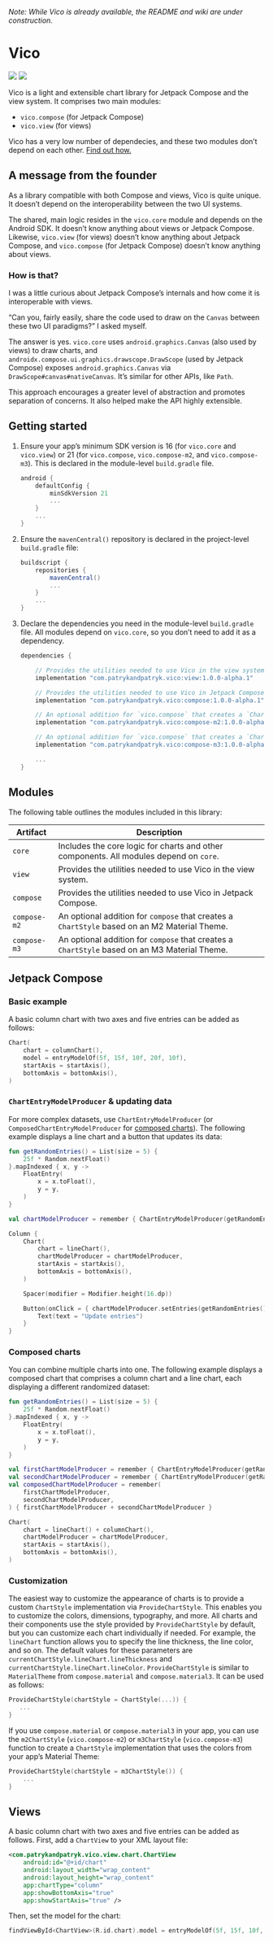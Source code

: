 _Note: While Vico is already available, the README and wiki are under construction._

# Vico

![](https://img.shields.io/maven-central/v/com.patrykandpatryk.vico/core)
![](https://img.shields.io/github/workflow/status/patrykandpatryk/vico/Build%20debug%20APK)

Vico is a light and extensible chart library for Jetpack Compose and the view system. It comprises two main modules:

-   `vico.compose` (for Jetpack Compose)
-   `vico.view` (for views)

Vico has a very low number of dependecies, and these two modules don’t depend on each other. [Find out how.](#how-is-that)

## A message from the founder

As a library compatible with both Compose and views, Vico is quite unique. It doesn’t depend on the interoperability between the two UI systems.

The shared, main logic resides in the `vico.core` module and depends on the Android SDK. It doesn’t know anything about views or Jetpack Compose. Likewise, `vico.view` (for views) doesn’t know anything about Jetpack Compose, and `vico.compose` (for Jetpack Compose) doesn’t know anything about views.

### How is that?

I was a little curious about Jetpack Compose’s internals and how come it is interoperable with views.

“Can you, fairly easily, share the code used to draw on the `Canvas` between these two UI paradigms?” I asked myself.

The answer is yes. `vico.core` uses `android.graphics.Canvas` (also used by views) to draw charts, and `androidx.compose.ui.graphics.drawscope.DrawScope` (used by Jetpack Compose) exposes `android.graphics.Canvas` via `DrawScope#canvas#nativeCanvas`. It’s similar for other APIs, like `Path`.

This approach encourages a greater level of abstraction and promotes separation of concerns. It also helped make the API highly extensible.

## Getting started

1. Ensure your app’s minimum SDK version is 16 (for `vico.core` and `vico.view`) or 21 (for `vico.compose`, `vico.compose-m2`, and `vico.compose-m3`). This is declared in the module-level `build.gradle` file.

    ```groovy
    android {
        defaultConfig {
            minSdkVersion 21
            ...
        }
        ...
    }
    ```

1. Ensure the `mavenCentral()` repository is declared in the project-level `build.gradle` file:

    ```groovy
    buildscript {
        repositories {
            mavenCentral()
            ...
        }
        ...
    }
    ```

1. Declare the dependencies you need in the module-level `build.gradle` file. All modules depend on `vico.core`, so you don’t need to add it as a dependency.

    ```groovy
    dependencies {

        // Provides the utilities needed to use Vico in the view system.
        implementation "com.patrykandpatryk.vico:view:1.0.0-alpha.1"

        // Provides the utilities needed to use Vico in Jetpack Compose.
        implementation "com.patrykandpatryk.vico:compose:1.0.0-alpha.1"

        // An optional addition for `vico.compose` that creates a `ChartStyle` based on an M2 Material Theme.
        implementation "com.patrykandpatryk.vico:compose-m2:1.0.0-alpha.1"

        // An optional addition for `vico.compose` that creates a `ChartStyle` based on an M3 Material Theme.
        implementation "com.patrykandpatryk.vico:compose-m3:1.0.0-alpha.1"

        ...
    }
    ```

## Modules

The following table outlines the modules included in this library:

| Artifact     | Description                                                                                   |
| ------------ | --------------------------------------------------------------------------------------------- |
| `core`       | Includes the core logic for charts and other components. All modules depend on `core`.        |
| `view`       | Provides the utilities needed to use Vico in the view system.                                 |
| `compose`    | Provides the utilities needed to use Vico in Jetpack Compose.                                 |
| `compose-m2` | An optional addition for `compose` that creates a `ChartStyle` based on an M2 Material Theme. |
| `compose-m3` | An optional addition for `compose` that creates a `ChartStyle` based on an M3 Material Theme. |

## Jetpack Compose

### Basic example

A basic column chart with two axes and five entries can be added as follows:

```kt
Chart(
    chart = columnChart(),
    model = entryModelOf(5f, 15f, 10f, 20f, 10f),
    startAxis = startAxis(),
    bottomAxis = bottomAxis(),
)
```

### `ChartEntryModelProducer` & updating data

For more complex datasets, use `ChartEntryModelProducer` (or `ComposedChartEntryModelProducer` for
[composed charts](#composed-charts)). The following example displays a line chart and a button that updates its data:

```kt
fun getRandomEntries() = List(size = 5) {
    25f * Random.nextFloat()
}.mapIndexed { x, y ->
    FloatEntry(
        x = x.toFloat(),
        y = y,
    )
}

val chartModelProducer = remember { ChartEntryModelProducer(getRandomEntries()) }

Column {
    Chart(
        chart = lineChart(),
        chartModelProducer = chartModelProducer,
        startAxis = startAxis(),
        bottomAxis = bottomAxis(),
    )

    Spacer(modifier = Modifier.height(16.dp))

    Button(onClick = { chartModelProducer.setEntries(getRandomEntries()) }) {
        Text(text = "Update entries")
    }
}
```

### Composed charts

You can combine multiple charts into one. The following example displays a composed chart that
comprises a column chart and a line chart, each displaying a different randomized dataset:

```kt
fun getRandomEntries() = List(size = 5) {
    25f * Random.nextFloat()
}.mapIndexed { x, y ->
    FloatEntry(
        x = x.toFloat(),
        y = y,
    )
}

val firstChartModelProducer = remember { ChartEntryModelProducer(getRandomEntries()) }
val secondChartModelProducer = remember { ChartEntryModelProducer(getRandomEntries()) }
val composedChartModelProducer = remember(
    firstChartModelProducer,
    secondChartModelProducer,
) { firstChartModelProducer + secondChartModelProducer }

Chart(
    chart = lineChart() + columnChart(),
    chartModelProducer = chartModelProducer,
    startAxis = startAxis(),
    bottomAxis = bottomAxis(),
)
```

### Customization

The easiest way to customize the appearance of charts is to provide a custom `ChartStyle`
implementation via `ProvideChartStyle`. This enables you to customize the colors, dimensions,
typography, and more. All charts and their components use the style provided by `ProvideChartStyle`
by default, but you can customize each chart individually if needed. For example, the `lineChart`
function allows you to specify the line thickness, the line color, and so on. The default values
for these parameters are `currentChartStyle.lineChart.lineThickness` and
`currentChartStyle.lineChart.lineColor`. `ProvideChartStyle` is similar to `MaterialTheme` from
`compose.material` and `compose.material3`. It can be used as follows:

```kt
ProvideChartStyle(chartStyle = ChartStyle(...)) {
   ...
}
```

If you use `compose.material` or `compose.material3` in your app, you can use the `m2ChartStyle`
(`vico.compose-m2`) or `m3ChartStyle` (`vico.compose-m3`) function to create a `ChartStyle`
implementation that uses the colors from your app’s Material Theme:

```kt
ProvideChartStyle(chartStyle = m3ChartStyle()) {
    ...
}
```

## Views

A basic column chart with two axes and five entries can be added as follows. First, add a `ChartView` to your XML layout file:

```xml
<com.patrykandpatryk.vico.view.chart.ChartView
    android:id="@+id/chart"
    android:layout_width="wrap_content"
    android:layout_height="wrap_content"
    app:chartType="column"
    app:showBottomAxis="true"
    app:showStartAxis="true" />
```

Then, set the model for the chart:

```kt
findViewById<ChartView>(R.id.chart).model = entryModelOf(5f, 15f, 10f, 20f, 10f)
```
